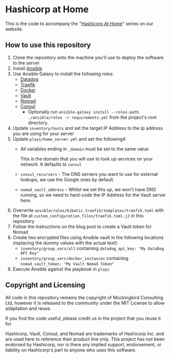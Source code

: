 # Hashicorp at Home

This is the code to accompany the "[Hashicorp At Home](https://www.mockingbirdconsulting.co.uk/blog/2019-01-05-hashicorp-at-home/)" series on our website.

## How to use this repository

1. Clone the repository onto the machine you'll use to deploy the software to the server
2. Install [Ansible](https://www.ansible.com)
3. Use Ansible Galaxy to install the following roles:
   * [Datadog](https://galaxy.ansible.com/DataDog/datadog)
   * [Traefik](https://galaxy.ansible.com/kibatic/traefik)
   * [Docker](https://galaxy.ansible.com/geerlingguy/docker)
   * [Vault](https://galaxy.ansible.com/brianshumate/vault)
   * [Nomad](https://galaxy.ansible.com/brianshumate/nomad)
   * [Consul](https://galaxy.ansible.com/brianshumate/consul)
     * Optionally run `ansible-galaxy install --roles-path ./ansible/roles -r requirements.yml` from the project's root directory.
4. Update `inventory/hosts` and set the target IP Address to the ip address you are using for your server
5. Update `plays/home_server.yml` and set the following4
   * All variables ending in `_domain` must be set to the same value
 
      This is the domain that you will use to look up services on your network.  It defaults to `consul`
 
   * `consul_recursors` - The DNS servers you want to use for external lookups, we use the Google ones by default.
   * `nomad_vault_address` - Whilst we set this up, we won't have DNS running, so we need to hard-code the IP Address for the Vault server here.
6. Overwrite `ansible/roles/kibatic.traefik/templates/traefik.toml` with the file at `custom_configuration_files/traefik.toml.j2` in this repository
7. Follow the instructions on the blog post to create a Vault token for Nomad
8. Create two encrypted files using Ansible vault in the following locations (replacing the dummy values with the actual text):
   * `inventory/group_vars/all` containing `datadog_api_key: "My DataDog API Key"`
   * `inventory/group_vars/docker_instances` containing `nomad_vault_token: "My Vault Nomad Token"`
9. Execute Ansible against the playbook in `plays`

## Copyright and Licensing
All code in this repository remains the copyright of Mockingbird Consulting Ltd, however it is released to the community under the MIT License to allow adaptation and reuse.

If you find the code useful, please credit us in the project that you reuse it for.

Hashicorp, Vault, Consul, and Nomad are trademarks of Hashicorp Inc. and are used here to reference their product line only.  This project has *not* been endorsed by Hashicorp, nor is there any implied support, endorsement, or liability on Hashicorp's part to anyone who uses this software.
